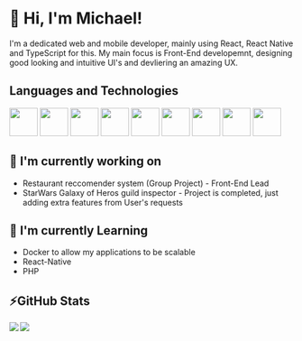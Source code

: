 # 👋 Hi, I'm Michael!

I'm a dedicated web and mobile developer, mainly using React, React Native and TypeScript for this. My main focus is Front-End developemnt, designing good looking and intuitive UI's and devliering an amazing UX.

## Languages and Technologies

<div>
	<img src="https://cdn2.iconfinder.com/data/icons/designer-skills/128/react-512.png" width="50" height="50"/>
	<img src="https://logos-download.com/wp-content/uploads/2017/07/HTML5_badge.png" width="50" height="50"/>
	<img src="https://verekia.com/_pages/css3/introduction-css3/img/css3-logo.png" width="50" height="50"/>
	<img src="https://pluspng.com/img-png/javascript-vector-png-javascript-vector-logo-600.png" width="50" height="50"/>
	<img src="https://www.software-architects.com/content/images/blog/2016/12/typescript-logo.png" width="50" height="50"/>
	<img src="https://external-content.duckduckgo.com/iu/?u=https%3A%2F%2Fseeklogo.com%2Fimages%2FN%2Fnodejs-logo-FBE122E377-seeklogo.com.png&f=1&nofb=1" width="50" height="50"/>
	<img src="https://seeklogo.com/images/C/c-sharp-c-logo-02F17714BA-seeklogo.com.png" height="50"/>
	<img src="https://assets.stickpng.com/images/58480979cef1014c0b5e4901.png" height="50"/>
	<img src="https://i.imgur.com/4ykDXUE.png" height="50"/>
</div>

## 🔭 I'm currently working on

- Restaurant reccomender system (Group Project) - Front-End Lead
- StarWars Galaxy of Heros guild inspector - Project is completed, just adding extra features from User's requests
  
  
 ## 🌱 I'm currently Learning

- Docker to allow my applications to be scalable
- React-Native
- PHP

## ⚡GitHub Stats
<!-- Stats -->
<!-- Credit to https://github.com/anuraghazra/github-readme-stats -->
<div>
    <img align="left" src="https://github-readme-stats.vercel.app/api?username=mbruty&count_private=true&show_icons=true&theme=react" />
    <img align="left" src="https://github-readme-stats.vercel.app/api/top-langs/?username=mbruty&langs_count=5&theme=react" />
</div>
